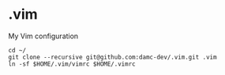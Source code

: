 # .vim
My Vim configuration

```
cd ~/
git clone --recursive git@github.com:damc-dev/.vim.git .vim
ln -sf $HOME/.vim/vimrc $HOME/.vimrc
```
